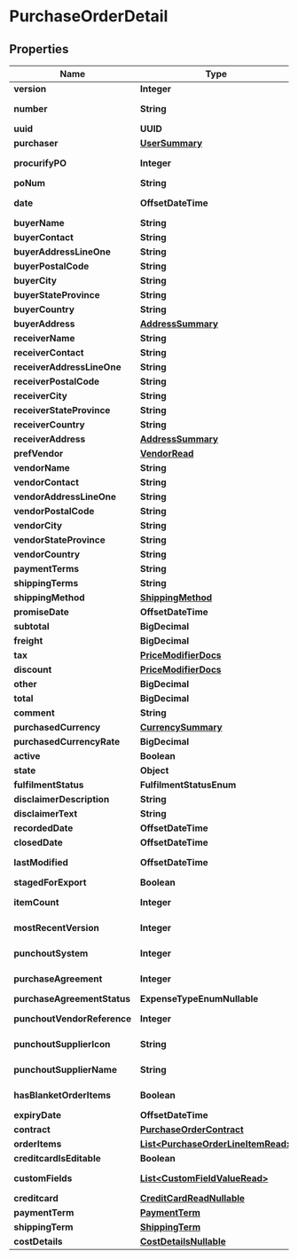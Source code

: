 

# PurchaseOrderDetail


## Properties

| Name | Type | Description | Notes |
|------------ | ------------- | ------------- | -------------|
|**version** | **Integer** |  |  [optional] |
|**number** | **String** |  |  [optional] [readonly] |
|**uuid** | **UUID** |  |  |
|**purchaser** | [**UserSummary**](UserSummary.md) |  |  |
|**procurifyPO** | **Integer** |  |  [optional] [readonly] |
|**poNum** | **String** |  |  [optional] |
|**date** | **OffsetDateTime** |  |  [optional] [readonly] |
|**buyerName** | **String** |  |  |
|**buyerContact** | **String** |  |  |
|**buyerAddressLineOne** | **String** |  |  |
|**buyerPostalCode** | **String** |  |  |
|**buyerCity** | **String** |  |  |
|**buyerStateProvince** | **String** |  |  [optional] |
|**buyerCountry** | **String** |  |  |
|**buyerAddress** | [**AddressSummary**](AddressSummary.md) |  |  |
|**receiverName** | **String** |  |  |
|**receiverContact** | **String** |  |  |
|**receiverAddressLineOne** | **String** |  |  |
|**receiverPostalCode** | **String** |  |  |
|**receiverCity** | **String** |  |  |
|**receiverStateProvince** | **String** |  |  [optional] |
|**receiverCountry** | **String** |  |  |
|**receiverAddress** | [**AddressSummary**](AddressSummary.md) |  |  |
|**prefVendor** | [**VendorRead**](VendorRead.md) |  |  |
|**vendorName** | **String** |  |  [optional] |
|**vendorContact** | **String** |  |  [optional] |
|**vendorAddressLineOne** | **String** |  |  [optional] |
|**vendorPostalCode** | **String** |  |  [optional] |
|**vendorCity** | **String** |  |  [optional] |
|**vendorStateProvince** | **String** |  |  [optional] |
|**vendorCountry** | **String** |  |  [optional] |
|**paymentTerms** | **String** |  |  |
|**shippingTerms** | **String** |  |  |
|**shippingMethod** | [**ShippingMethod**](ShippingMethod.md) |  |  |
|**promiseDate** | **OffsetDateTime** |  |  |
|**subtotal** | **BigDecimal** |  |  |
|**freight** | **BigDecimal** |  |  [optional] |
|**tax** | [**PriceModifierDocs**](PriceModifierDocs.md) |  |  [optional] |
|**discount** | [**PriceModifierDocs**](PriceModifierDocs.md) |  |  [optional] |
|**other** | **BigDecimal** |  |  [optional] |
|**total** | **BigDecimal** |  |  |
|**comment** | **String** |  |  [optional] |
|**purchasedCurrency** | [**CurrencySummary**](CurrencySummary.md) |  |  |
|**purchasedCurrencyRate** | **BigDecimal** |  |  [optional] |
|**active** | **Boolean** |  |  [optional] |
|**state** | **Object** |  |  [optional] |
|**fulfilmentStatus** | **FulfilmentStatusEnum** |  |  [optional] |
|**disclaimerDescription** | **String** |  |  [optional] |
|**disclaimerText** | **String** |  |  [optional] |
|**recordedDate** | **OffsetDateTime** |  |  [optional] |
|**closedDate** | **OffsetDateTime** |  |  [optional] |
|**lastModified** | **OffsetDateTime** |  |  [optional] [readonly] |
|**stagedForExport** | **Boolean** |  |  [optional] |
|**itemCount** | **Integer** |  |  [optional] [readonly] |
|**mostRecentVersion** | **Integer** |  |  [optional] [readonly] |
|**punchoutSystem** | **Integer** |  |  [optional] [readonly] |
|**purchaseAgreement** | **Integer** |  |  [optional] [readonly] |
|**purchaseAgreementStatus** | **ExpenseTypeEnumNullable** |  |  [optional] |
|**punchoutVendorReference** | **Integer** |  |  [optional] [readonly] |
|**punchoutSupplierIcon** | **String** |  |  [optional] [readonly] |
|**punchoutSupplierName** | **String** |  |  [optional] [readonly] |
|**hasBlanketOrderItems** | **Boolean** |  |  [optional] [readonly] |
|**expiryDate** | **OffsetDateTime** |  |  [optional] |
|**contract** | [**PurchaseOrderContract**](PurchaseOrderContract.md) |  |  |
|**orderItems** | [**List&lt;PurchaseOrderLineItemRead&gt;**](PurchaseOrderLineItemRead.md) |  |  |
|**creditcardIsEditable** | **Boolean** |  |  |
|**customFields** | [**List&lt;CustomFieldValueRead&gt;**](CustomFieldValueRead.md) |  |  [optional] [readonly] |
|**creditcard** | [**CreditCardReadNullable**](CreditCardReadNullable.md) |  |  |
|**paymentTerm** | [**PaymentTerm**](PaymentTerm.md) |  |  |
|**shippingTerm** | [**ShippingTerm**](ShippingTerm.md) |  |  |
|**costDetails** | [**CostDetailsNullable**](CostDetailsNullable.md) |  |  [optional] |



